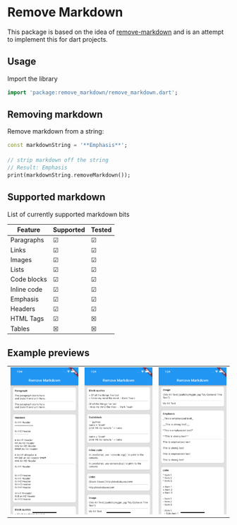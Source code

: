# Remove Markdown

This package is based on the idea of [remove-markdown](https://www.npmjs.com/package/remove-markdown) and is an attempt to implement this for dart projects.

## Usage

Import the library

```dart
import 'package:remove_markdown/remove_markdown.dart';
```

## Removing markdown

Remove markdown from a string:

```dart
const markdownString = '**Emphasis**';

// strip markdown off the string
// Result: Emphasis
print(markdownString.removeMarkdown());
```

## Supported markdown

List of currently supported markdown bits

Feature | Supported | Tested
---|---|---
Paragraphs | &#9745; | &#9745;
Links | &#9745; | &#9745;
Images | &#9745; | &#9745;
Lists | &#9745; | &#9745;
Code blocks | &#9745; | &#9745;
Inline code | &#9745; | &#9745;
Emphasis | &#9745; | &#9745;
Headers | &#9745; | &#9745;
HTML Tags | &#9745; | &#x2612;
Tables | &#x2612; | &#x2612;

## Example previews

| | | |
|--|--|--|
![01](screenshots/01.png) | ![02](screenshots/02.png) | ![03](screenshots/03.png)
